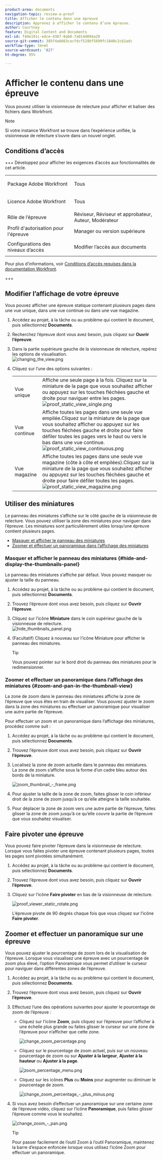 ```yaml
---
product-area: documents
navigation-topic: review-a-proof
title: Afficher le contenu dans une épreuve
description: Apprenez à afficher le contenu d’une épreuve.
author: Courtney
feature: Digital Content and Documents
exl-id: f44e191c-edce-4387-8ab0-7a014d094a29
source-git-commit: 385f4a6663cacfdcf519bf5699fc1840c2cb2adc
workflow-type: tm+mt
source-wordcount: '827'
ht-degree: 95%

---
```


# Afficher le contenu dans une épreuve

Vous pouvez utiliser la visionneuse de relecture pour afficher et baliser des fichiers dans Workfront.

>[!NOTE]
>
>Si votre instance Workfront se trouve dans l’expérience unifiée, la visionneuse de relecture s’ouvre dans un nouvel onglet.


## Conditions d’accès

+++ Développez pour afficher les exigences d’accès aux fonctionnalités de cet article.

<table style="table-layout:auto"> 
 <col> 
 <col> 
 <tbody> 
  <tr> 
   <td role="rowheader">Package Adobe Workfront</td> 
   <td> <p>Tous</p> </td> 
  </tr> 
  <tr> 
   <td role="rowheader">Licence Adobe Workfront</td> 
   <td> <p>Tous</p> </td> 
  </tr> 
  <tr> 
   <td role="rowheader">Rôle de l’épreuve </td> 
   <td>Réviseur, Réviseur et approbateur, Auteur, Modérateur</td> 
  </tr> 
  <tr> 
   <td role="rowheader">Profil d'autorisation pour l'épreuve </td> 
   <td>Manager ou version supérieure</td> 
  </tr> 
  <tr> 
   <td role="rowheader">Configurations des niveaux d’accès</td> 
   <td> <p>Modifier l’accès aux documents</p> </td> 
  </tr> 
 </tbody> 
</table>

Pour plus d’informations, voir [Conditions d’accès requises dans la documentation Workfront](/help/quicksilver/administration-and-setup/add-users/access-levels-and-object-permissions/access-level-requirements-in-documentation.md).

+++

## Modifier l’affichage de votre épreuve

Vous pouvez afficher une épreuve statique contenant plusieurs pages dans une vue unique, dans une vue continue ou dans une vue magazine.

1. Accédez au projet, à la tâche ou au problème qui contient le document, puis sélectionnez **Documents**.
1. Recherchez l’épreuve dont vous avez besoin, puis cliquez sur **Ouvrir l’épreuve**.

1. Dans la partie supérieure gauche de la visionneuse de relecture, repérez les options de visualisation.\
   ![changing_the_view.png](assets/changing-the-view-350x213.png)

1. Cliquez sur l’une des options suivantes :

   <table style="table-layout:auto"> 
    <col> 
    <col> 
    <tbody> 
     <tr> 
      <td role="rowheader">Vue unique</td> 
      <td>Affiche une seule page à la fois. Cliquez sur la miniature de la page que vous souhaitez afficher ou appuyez sur les touches fléchées gauche et droite pour naviguer entre les pages.<br><img src="assets/proof-static-view-single.png" alt="proof_static_view_single.png"></td> 
     </tr> 
     <tr> 
      <td role="rowheader">Vue continue</td> 
      <td>Affiche toutes les pages dans une seule vue empilée.Cliquez sur la miniature de la page que vous souhaitez afficher ou appuyez sur les touches fléchées gauche et droite pour faire défiler toutes les pages vers le haut ou vers le bas dans une vue continue.<br><img src="assets/proof-static-view-continuous.png" alt="proof_static_view_continuous.png"></td> 
     </tr> 
     <tr> 
      <td role="rowheader">Vue magazine</td> 
      <td>Affiche toutes les pages dans une seule vue magazine (côte à côte et empilées).Cliquez sur la miniature de la page que vous souhaitez afficher ou appuyez sur les touches fléchées gauche et droite pour faire défiler toutes les pages.<br><img src="assets/proof-static-view-magazine.png" alt="proof_static_view_magazine.png"></td> 
     </tr> 
    </tbody> 
   </table>

## Utiliser des miniatures

Le panneau des miniatures s’affiche sur le côté gauche de la visionneuse de relecture. Vous pouvez utiliser la zone des miniatures pour naviguer dans l’épreuve. Les miniatures sont particulièrement utiles lorsqu’une épreuve contient plusieurs pages.

* [Masquer et afficher le panneau des miniatures](#hide-and-display-the-thumbnails-panel)
* [Zoomer et effectuer un panoramique dans l’affichage des miniatures](#zoom-and-pan-in-the-thumbnail-view)

### Masquer et afficher le panneau des miniatures {#hide-and-display-the-thumbnails-panel}

Le panneau des miniatures s’affiche par défaut. Vous pouvez masquer ou ajuster la taille du panneau.

1. Accédez au projet, à la tâche ou au problème qui contient le document, puis sélectionnez **Documents**.
1. Trouvez l’épreuve dont vous avez besoin, puis cliquez sur **Ouvrir l’épreuve**.

1. Cliquez sur l’icône **Miniature** dans le coin supérieur gauche de la visionneuse de relecture.\
   ![hide_thumbnails_panel.png](assets/hide-thumbnails-panel-350x213.png)

1. (Facultatif) Cliquez à nouveau sur l’icône Miniature pour afficher le panneau des miniatures.

   >[!TIP]
   >
   >Vous pouvez pointer sur le bord droit du panneau des miniatures pour le redimensionner.

### Zoomer et effectuer un panoramique dans l’affichage des miniatures {#zoom-and-pan-in-the-thumbnail-view}

La zone de zoom dans le panneau des miniatures affiche la zone de l’épreuve que vous êtes en train de visualiser. Vous pouvez ajuster le zoom dans la zone des miniatures ou effectuer un panoramique pour visualiser une autre partie de l’épreuve.

Pour effectuer un zoom et un panoramique dans l’affichage des miniatures, procédez comme suit :

1. Accédez au projet, à la tâche ou au problème qui contient le document, puis sélectionnez **Documents**.
1. Trouvez l’épreuve dont vous avez besoin, puis cliquez sur **Ouvrir l’épreuve**.

1. Localisez la zone de zoom actuelle dans le panneau des miniatures.\
   La zone de zoom s’affiche sous la forme d’un cadre bleu autour des bords de la miniature.

   ![zoom_thumbnail_-_frame.png](assets/zoom-thumbnail---frame-350x215.png)

1. Pour ajuster la taille de la zone de zoom, faites glisser le coin inférieur droit de la zone de zoom jusqu’à ce qu’elle atteigne la taille souhaitée.
1. Pour déplacer la zone de zoom vers une autre partie de l’épreuve, faites glisser la zone de zoom jusqu’à ce qu’elle couvre la partie de l’épreuve que vous souhaitez visualiser.

## Faire pivoter une épreuve

Vous pouvez faire pivoter l’épreuve dans la visionneuse de relecture. Lorsque vous faites pivoter une épreuve contenant plusieurs pages, toutes les pages sont pivotées simultanément.

1. Accédez au projet, à la tâche ou au problème qui contient le document, puis sélectionnez **Documents**.
1. Trouvez l’épreuve dont vous avez besoin, puis cliquez sur **Ouvrir l’épreuve**.

1. Cliquez sur l’icône **Faire pivoter** en bas de la visionneuse de relecture.

   ![proof_viewer_static_rotate.png](assets/proof-viewer-static-rotate-350x36.png)

   L’épreuve pivote de 90 degrés chaque fois que vous cliquez sur l’icône **Faire pivoter**.

## Zoomer et effectuer un panoramique sur une épreuve

Vous pouvez ajuster le pourcentage de zoom lors de la visualisation de l’épreuve. Lorsque vous visualisez une épreuve avec un pourcentage de zoom plus élevé, l’option Panoramique vous permet d’utiliser le curseur pour naviguer dans différentes zones de l’épreuve.

1. Accédez au projet, à la tâche ou au problème qui contient le document, puis sélectionnez **Documents**.
1. Trouvez l’épreuve dont vous avez besoin, puis cliquez sur **Ouvrir l’épreuve**.

1. Effectuez l’une des opérations suivantes pour ajuster le pourcentage de zoom de l’épreuve :

   * Cliquez sur l’icône **Zoom**, puis cliquez sur l’épreuve pour l’afficher à une échelle plus grande ou faites glisser le curseur sur une zone de l’épreuve pour n’afficher que cette zone.

     ![change_zoom_percentage.png](assets/change-zoom-percentage-350x36.png)

   * Cliquez sur le pourcentage de zoom actuel, puis sur un nouveau pourcentage de zoom ou sur **Ajuster à la largeur**, **Ajuster à la hauteur** ou **Ajuster à la page**.

     ![zoom_percentage_menu.png](assets/zoom-percentage-menu-350x245.png)

   * Cliquez sur les icônes **Plus** ou **Moins** pour augmenter ou diminuer le pourcentage de zoom.

     ![change_zoom_percentage_-_plus_minus.png](assets/change-zoom-percentage---plus-minus-350x36.png)

1. Si vous avez besoin d’effectuer un panoramique sur une certaine zone de l’épreuve vidéo, cliquez sur l’icône **Panoramique**, puis faites glisser l’épreuve comme vous le souhaitez.

   ![change_zoom_-_pan.png](assets/change-zoom---pan-350x36.png)

   >[!TIP]
   >
   >Pour passer facilement de l’outil Zoom à l’outil Panoramique, maintenez la barre d’espace enfoncée lorsque vous utilisez l’icône Zoom pour effectuer un panoramique.
